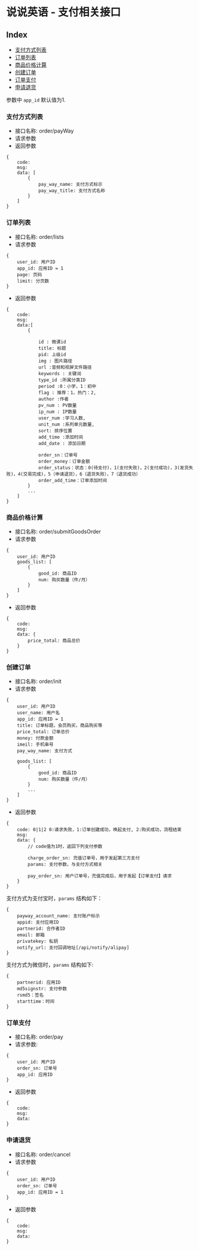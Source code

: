 # 说说英语 - 支付相关接口

## Index
- [支付方式列表](#支付方式列表)
- [订单列表](#订单列表)
- [商品价格计算](#商品价格计算)
- [创建订单](#创建订单)
- [订单支付](#订单支付)
- [申请退货](#申请退货)

参数中 `app_id` 默认值为1.

### 支付方式列表
- 接口名称: order/payWay
- 请求参数
- 返回参数
```
{
    code:
    msg: 
    data: [
        {
            pay_way_name: 支付方式标示
            pay_way_title: 支付方式名称
        }
    ]
}
```

### 订单列表
- 接口名称: order/lists
- 请求参数
```
{
    user_id: 用户ID
    app_id: 应用ID = 1
    page: 页码
    limit: 分页数
}
```
- 返回参数
```
{
    code: 
    msg: 
    data:[
        {
            
            id : 微课id
            title: 标题
            pid: 上级id
            img : 图片路径
            url :音频和视屏文件路径
            keywords : 关键词
            type_id :所属分类ID
            period :0：小学，1：初中
            flag : 推荐：1，热门：2,
            author :作者
            pv_num : PV数量
            ip_num : IP数量
            user_num :学习人数,
            unit_num :系列单元数量,
            sort: 排序位置
            add_time :添加时间
            add_date : 添加日期
            
            order_sn：订单号
            order_money：订单金额
            order_status：状态：0(待支付)，1(支付失败)，2(支付成功)，3(发货失败)，4(交易完成)，5（申请退货），6（退货失败），7（退货成功）
            order_add_time：订单添加时间
        }
        ...
    ]
}
```

### 商品价格计算
- 接口名称: order/submitGoodsOrder
- 请求参数
```
{
    user_id: 用户ID
    goods_list: [
        {
            good_id: 商品ID
            num: 购买数量（件/月）
        }
    ]
}
```
- 返回参数
```
{
    code:
    msg:
    data: {
        price_total: 商品总价
    }
}
```

### 创建订单
- 接口名称: order/init
- 请求参数
```
{
    user_id: 用户ID
    user_name: 用户名
    app_id: 应用ID = 1
    title: 订单标题，会员购买，商品购买等
    price_total: 订单总价
    money: 付款金额
    imeil: 手机串号
    pay_way_name: 支付方式
    
    goods_list: [
        {
            good_id: 商品ID
            num: 购买数量（件/月）
        }
        ...
    ]
}
```
- 返回参数
```
{
    code: 0|1|2 0:请求失败，1:订单创建成功，唤起支付, 2:购买成功，流程结束
    msg: 
    data: {
        // code值为1时，返回下列支付参数
        
        charge_order_sn: 充值订单号，用于发起第三方支付
        params: 支付参数，与支付方式相关
        
        pay_order_sn: 用户订单号，充值完成后，用于发起【订单支付】请求
    }
}
```
支付方式为支付宝时，`params` 结构如下：
```
{
    payway_account_name: 支付账户标示
    appid: 支付应用ID
    partnerid: 合作者ID
    email: 邮箱
    privatekey: 私钥
    notify_url: 支付回调地址[/api/notify/alipay]
}
```
支付方式为微信时，`params` 结构如下:
```
{
    partnerid: 应用ID
    md5signstr: 支付参数
    rsmd5：签名
    starttime：时间
}
```


### 订单支付
- 接口名称: order/pay
- 请求参数: 
```
{
    user_id: 用户ID
    order_sn: 订单号
    app_id: 应用ID
}
```
- 返回参数
```
{
    code: 
    msg: 
    data:
}
```

### 申请退货
- 接口名称: order/cancel
- 请求参数
```
{
    user_id: 用户ID
    order_sn: 订单号
    app_id: 应用ID = 1
}
```
- 返回参数
```
{
    code: 
    msg: 
    data:
}
```
